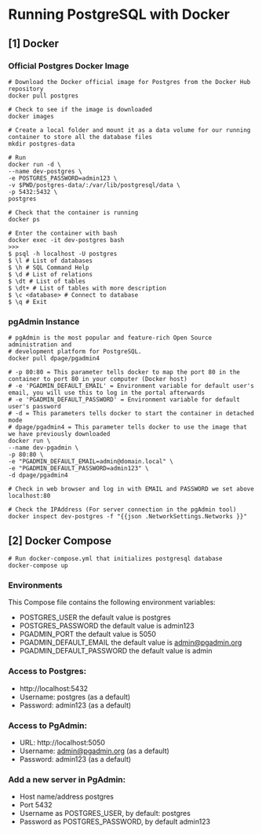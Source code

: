 # Running PostgreSQL with Docker

## [1] Docker 

### Official Postgres Docker Image

```shell
# Download the Docker official image for Postgres from the Docker Hub repository
docker pull postgres

# Check to see if the image is downloaded
docker images

# Create a local folder and mount it as a data volume for our running container to store all the database files 
mkdir postgres-data

# Run 
docker run -d \
--name dev-postgres \
-e POSTGRES_PASSWORD=admin123 \
-v $PWD/postgres-data/:/var/lib/postgresql/data \
-p 5432:5432 \
postgres

# Check that the container is running
docker ps

# Enter the container with bash
docker exec -it dev-postgres bash
>>>
$ psql -h localhost -U postgres
$ \l # List of databases
$ \h # SQL Command Help
$ \d # List of relations
$ \dt # List of tables
$ \dt+ # List of tables with more description
$ \c <database> # Connect to database
$ \q # Exit
```

### pgAdmin Instance

```shell
# pgAdmin is the most popular and feature-rich Open Source administration and 
# development platform for PostgreSQL. 
docker pull dpage/pgadmin4

# -p 80:80 = This parameter tells docker to map the port 80 in the container to port 80 in your computer (Docker host)
# -e 'PGADMIN_DEFAULT_EMAIL' = Environment variable for default user's email, you will use this to log in the portal afterwards
# -e 'PGADMIN_DEFAULT_PASSWORD' = Environment variable for default user's password
# -d = This parameters tells docker to start the container in detached mode
# dpage/pgadmin4 = This parameter tells docker to use the image that we have previously downloaded
docker run \
--name dev-pgadmin \
-p 80:80 \
-e "PGADMIN_DEFAULT_EMAIL=admin@domain.local" \
-e "PGADMIN_DEFAULT_PASSWORD=admin123" \
-d dpage/pgadmin4

# Check in web browser and log in with EMAIL and PASSWORD we set above
localhost:80

# Check the IPAddress (For server connection in the pgAdmin tool)
docker inspect dev-postgres -f "{{json .NetworkSettings.Networks }}"
```

## [2] Docker Compose

```shell
# Run docker-compose.yml that initializes postgresql database
docker-compose up
```

### Environments

This Compose file contains the following environment variables:

- POSTGRES_USER the default value is postgres
- POSTGRES_PASSWORD the default value is admin123
- PGADMIN_PORT the default value is 5050
- PGADMIN_DEFAULT_EMAIL the default value is admin@pgadmin.org
- PGADMIN_DEFAULT_PASSWORD the default value is admin

### Access to Postgres:

- http://localhost:5432
- Username: postgres (as a default)
- Password: admin123 (as a default)

### Access to PgAdmin:

- URL: http://localhost:5050
- Username: admin@pgadmin.org (as a default)
- Password: admin123 (as a default)

### Add a new server in PgAdmin:

- Host name/address postgres
- Port 5432
- Username as POSTGRES_USER, by default: postgres
- Password as POSTGRES_PASSWORD, by default admin123